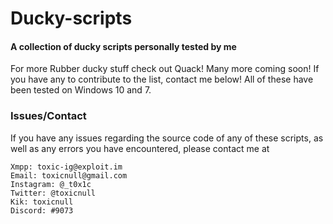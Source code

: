# Ducky-scripts

#### A collection of ducky scripts personally tested by me
For more Rubber ducky stuff check out Quack!
Many more coming soon! If you have any to contribute to the list, contact me below!
All of these have been tested on Windows 10 and 7.


### Issues/Contact

If you have any issues regarding the source code of any of these scripts, as well as any errors you have encountered, please contact me at 

    Xmpp: toxic-ig@exploit.im
    Email: toxicnull@gmail.com
    Instagram: @_t0x1c
    Twitter: @toxicnull
    Kik: toxicnull
    Discord: #9073

